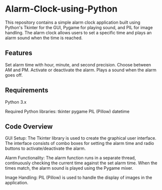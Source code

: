 # Alarm-Clock-using-Python
This repository contains a simple alarm clock application built using Python's Tkinter for the GUI, Pygame for playing sound, and PIL for image handling. The alarm clock allows users to set a specific time and plays an alarm sound when the time is reached.

## Features
Set alarm time with hour, minute, and second precision.
Choose between AM and PM.
Activate or deactivate the alarm.
Plays a sound when the alarm goes off.

## Requirements
Python 3.x 

Required Python libraries:
  tkinter
  pygame
  PIL (Pillow)
  datetime

## Code Overview
GUI Setup: The Tkinter library is used to create the graphical user interface. The interface consists of combo boxes for setting the alarm time and radio buttons to activate/deactivate the alarm.

Alarm Functionality: The alarm function runs in a separate thread, continuously checking the current time against the set alarm time. When the times match, the alarm sound is played using the Pygame mixer.

Image Handling: PIL (Pillow) is used to handle the display of images in the application.
